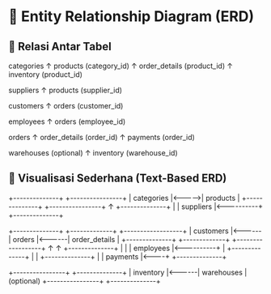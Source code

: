 # 🧩 Entity Relationship Diagram (ERD)

## 🔗 Relasi Antar Tabel

categories
   ↑
products (category_id)
   ↑
order_details (product_id)
   ↑
inventory (product_id)

suppliers
   ↑
products (supplier_id)

customers
   ↑
orders (customer_id)

employees
   ↑
orders (employee_id)

orders
   ↑
order_details (order_id)
   ↑
payments (order_id)

warehouses (optional)
   ↑
inventory (warehouse_id)


## 🧩 Visualisasi Sederhana (Text-Based ERD)

+--------------+       +----------------+
|  categories  |<----->|    products    |
+--------------+       +----------------+
                            ↑
+--------------+           |
|  suppliers   |<----------+
+--------------+

+--------------+       +-------------+       +------------------+
|  customers   |<------|    orders   |<------|   order_details  |
+--------------+       +-------------+       +------------------+
                            ↑                     ↑
+--------------+           |                     |
|  employees   |<----------+                     |
+--------------+                                 |
                                                 |
                            +--------------+     |
                            |   payments   |<----+
                            +--------------+

+----------------+       +--------------+
|   inventory    |<------| warehouses   | (optional)
+----------------+       +--------------+


